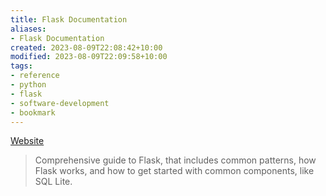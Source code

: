 ```yaml
---
title: Flask Documentation
aliases:
- Flask Documentation
created: 2023-08-09T22:08:42+10:00
modified: 2023-08-09T22:09:58+10:00
tags:
- reference
- python
- flask
- software-development
- bookmark
---
```


[Website](https://flask.palletsprojects.com/en/2.3.x/)

> Comprehensive guide to Flask, that includes common patterns, how Flask works, and how to get started with common components, like SQL Lite.